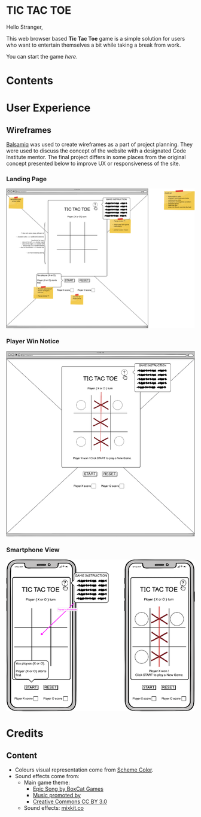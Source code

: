 # TIC TAC TOE

Hello Stranger,

This web browser based **Tic Tac Toe** game is a simple solution for users who want to entertain themselves a bit while taking a break from work.

You can start the game *here*.

# Contents

# User Experience
## Wireframes
[Balsamiq](https://balsamiq.com/) was used to create wireframes as a part of project planning. They were used to discuss the concept of the website with a designated Code Institute mentor. The final project differs in some places from the original concept presented below to improve UX or responsiveness of the site.

### Landing Page
![Landing Page](/assets/images/home.webp)

### Player Win Notice
![Player Win Notice](/assets/images/player-win.webp)


### Smartphone View
![Smartphone View](/assets/images/smartphone.webp)

# Credits
## Content
- Colours visual representation come from [Scheme Color](https://www.schemecolor.com/flat-gray-ui-color-palette.php).
- Sound effects come from:
  - Main game theme:  
    - [Epic Song by BoxCat Games](https://freemusicarchive.org/music/BoxCat_Games)
    - [Music promoted by](https://www.chosic.com/free-music/all/)
    - [Creative Commons CC BY 3.0](https://creativecommons.org/licenses/by/3.0/)
  - Sound effects: [mixkit.co](https://mixkit.co/free-stock-music/)
